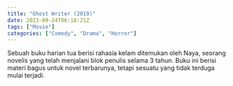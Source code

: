 ```yaml
---
title: "Ghost Writer (2019)"
date: 2023-09-24T06:18:21Z
tags: ["Movie"]
categories: ["Comedy", "Drama", "Horror"]
---
```


Sebuah buku harian tua berisi rahasia kelam ditemukan oleh Naya, seorang novelis yang telah menjalani blok penulis selama 3 tahun. Buku ini berisi materi bagus untuk novel terbarunya, tetapi sesuatu yang tidak terduga mulai terjadi.

<mux-player stream-type="on-demand"
  src="https://kp3d-my.sharepoint.com/personal/ryoo_kp3d_onmicrosoft_com/_layouts/15/download.aspx?share=EcYcsrj1SU5Hpk_pK5K-UZ0BTNUvtpC9T-5qKf6gw4IKkQ" metadata-video-title="Ghost Writer (2019)" prefer-playback="mse" controls>
  </mux-player>
  
  
  <script src="https://cdn.jsdelivr.net/npm/@mux/mux-player"></script>
  
 <script id="Gf5VKn79lKwXuY9AHkFIa6cOgo76GL00zqMhsGSVez2g" type="application/ld+json">
 {
  "@context": "https://schema.org/",
  "@type": "VideoObject",
  "name": "Ghost Writer (2019)",
  "contentUrl": "https://stream.mux.com/Gf5VKn79lKwXuY9AHkFIa6cOgo76GL00zqMhsGSVez2g.m3u8",
  "thumbnailUrl": "https://www.themoviedb.org/t/p/original/fWeX6y62oN9QpZpwCpmYVljCv77.jpg?width=314&fit_mode=preserve&time=25",
  "uploadDate": "2023-09-24T06:18:21Z",
}

</script>
